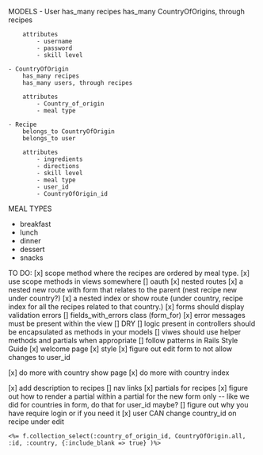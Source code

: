 MODELS
    - User
        has_many recipes
        has_many CountryOfOrigins, through recipes

        attributes
            - username
            - password
            - skill level

    - CountryOfOrigin
        has_many recipes
        has_many users, through recipes

        attributes
            - Country_of_origin
            - meal type

    - Recipe
        belongs_to CountryOfOrigin
        belongs_to user

        attributes
            - ingredients
            - directions
            - skill level
            - meal type
            - user_id
            - CountryOfOrigin_id

MEAL TYPES 
- breakfast
- lunch
- dinner
- dessert
- snacks


TO DO:
[x] scope method where the recipes are ordered by meal type.
[x] use scope methods in views somewhere
[] oauth
[x] nested routes
    [x] a nested new route with form that relates to the parent (nest recipe new under country?)
    [x] a nested index or show route (under country, recipe index for all the recipes related to that country.)
[x] forms should display validation errors
    [] fields_with_errors class (form_for)
    [x] error messages must be present within the view
[] DRY
    [] logic present in controllers should be encapsulated as methods in your models
    [] viwes should use helper methods and partials when appropriate
    [] follow patterns in Rails Style Guide
[x] welcome page
[x] style
[x] figure out edit form to not allow changes to user_id

[x] do more with country show page
[x] do more with country index

[x] add description to recipes 
[] nav links
[x] partials for recipes
    [x] figure out how to render a partial within a partial for the new form only -- like we did for countries in form, do that for user_id maybe?
[] figure out why you have require login or if you need it
[x] user CAN change country_id on recipe under edit


    

    <%= f.collection_select(:country_of_origin_id, CountryOfOrigin.all, :id, :country, {:include_blank => true} )%>